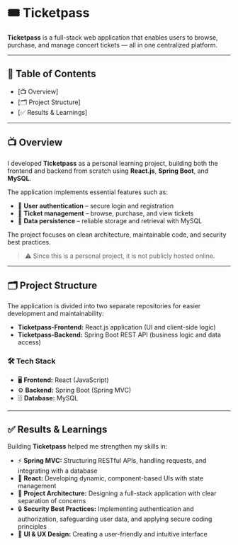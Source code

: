 # 🎟️ Ticketpass

**Ticketpass** is a full-stack web application that enables users to browse, purchase, and manage concert tickets — all in one centralized platform.

---

## 📑 Table of Contents

- [📺 Overview] 
- [🗂️ Project Structure]
- [✅ Results & Learnings]

---

## 📺 Overview

I developed **Ticketpass** as a personal learning project, building both the frontend and backend from scratch using **React.js**, **Spring Boot**, and **MySQL**.  

The application implements essential features such as:

- 🔐 **User authentication** – secure login and registration  
- 🎫 **Ticket management** – browse, purchase, and view tickets  
- 💾 **Data persistence** – reliable storage and retrieval with MySQL  

The project focuses on clean architecture, maintainable code, and security best practices.  
> ⚠️ Since this is a personal project, it is not publicly hosted online.

---

## 🗂️ Project Structure

The application is divided into two separate repositories for easier development and maintainability:

- **Ticketpass-Frontend:** React.js application (UI and client-side logic)  
- **Ticketpass-Backend:** Spring Boot REST API (business logic and data access)

### 🛠️ Tech Stack

- 🖥️ **Frontend:** React (JavaScript)  
- ⚙️ **Backend:** Spring Boot (Spring MVC)  
- 🗄️ **Database:** MySQL  

---

## ✅ Results & Learnings

Building **Ticketpass** helped me strengthen my skills in:

- ⚡ **Spring MVC:** Structuring RESTful APIs, handling requests, and integrating with a database  
- 🧩 **React:** Developing dynamic, component-based UIs with state management  
- 🧠 **Project Architecture:** Designing a full-stack application with clear separation of concerns  
- 🔒 **Security Best Practices:** Implementing authentication and authorization, safeguarding user data, and applying secure coding principles 
- 🎨 **UI & UX Design:** Creating a user-friendly and intuitive interface
